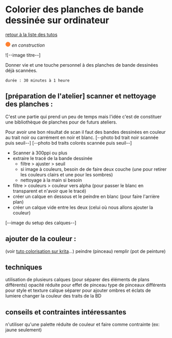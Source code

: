 # Colorier des planches de bande dessinée sur ordinateur

[retour à la liste des tutos](faire.md)

![--état de l'écriture--](../img/balise_orange.png) *en construction*

![--image titre--]

Donner vie et une touche personnel à des planches de bande dessinées déjà scannées.

```
durée : 30 minutes à 1 heure
```

## [préparation de l'atelier] scanner et nettoyage des planches :
C'est une partie qui prend un peu de temps mais l'idée c'est de constituer une bibliothèque de planches pour de futurs ateliers.

Pour avoir une bon résultat de scan il faut des bandes dessinées en couleur au trait noir ou carrément en noir et blanc.
[--photo bd trait noir scannée puis seuil--] [--photo bd traits colorés scannée puis seuil--]

- Scanner à 300ppi ou plus
- extraire le tracé de la bande dessinée
  - filtre > ajuster > seuil
  - si image à couleurs, besoin de de faire deux couche (une pour retirer les couleurs clairs et une pour les sombres)
  - nettoyage à la main si besoin
- filtre > couleurs > couleur vers alpha (pour passer le blanc en transparent et n'avoir que le tracé)
- créer un calque en dessous et le peindre en blanc (pour faire l'arrière plan)
- créer un calque vide entre les deux (celui où nous allons ajouter la couleur)

[--image du setup des calques--]


## ajouter de la couleur :
(voir [tuto colorisation sur krita](../faire/colorisation.md)...)
peindre (pinceau)
remplir (pot de peinture)

## techniques
utilisation de plusieurs calques (pour séparer des éléments de plans différents)
opacité réduite pour effet de pinceau
type de pinceaux différents pour style et texture
calque séparer pour ajouter ombres et éclats de lumiere
changer la couleur des traits de la BD

## conseils et contraintes intéressantes
n'utiliser qu'une palette réduite de couleur et faire comme contrainte (ex: jaune seulement)
